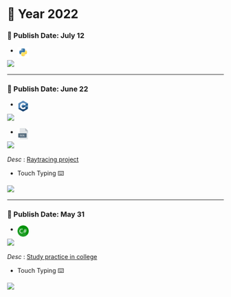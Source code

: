  🌟 Year 2022
 ===============

### 📅 Publish Date: July 12

- <img align="left" alt="c#" width="26px" src="https://raw.githubusercontent.com/github/explore/180320cffc25f4ed1bbdfd33d4db3a66eeeeb358/topics/python/python.png" style="padding-right:10px;">
![](https://progress-bar.dev/100)

---

### 📅 Publish Date: June 22

- <img align="left" alt="c#" width="26px" src="https://raw.githubusercontent.com/github/explore/180320cffc25f4ed1bbdfd33d4db3a66eeeeb358/topics/cpp/cpp.png" style="padding-right:10px;">
![](https://progress-bar.dev/40)

- <img align="left" alt="c#" width="26px" src="https://github.com/jopiks-s/jopiks-s/raw/main/img/glsl.png" style="padding-right:10px;">
![](https://progress-bar.dev/50)

_Desc_ : [Raytracing project]

- Touch Typing ⌨️

![](https://progress-bar.dev/10)

---

### 📅 Publish Date: May 31 

- <img align="left" alt="c#" width="26px" src="https://raw.githubusercontent.com/github/explore/80688e429a7d4ef2fca1e82350fe8e3517d3494d/topics/csharp/csharp.png" style="padding-right:10px;">
![](https://progress-bar.dev/70)

_Desc_ : [Study practice in college]

- Touch Typing ⌨️

![](https://progress-bar.dev/30)


[Study practice in college]: https://github.com/jopiks-s/OOP-Practic
[Raytracing project]: https://github.com/jopiks-s/Path-tracing
